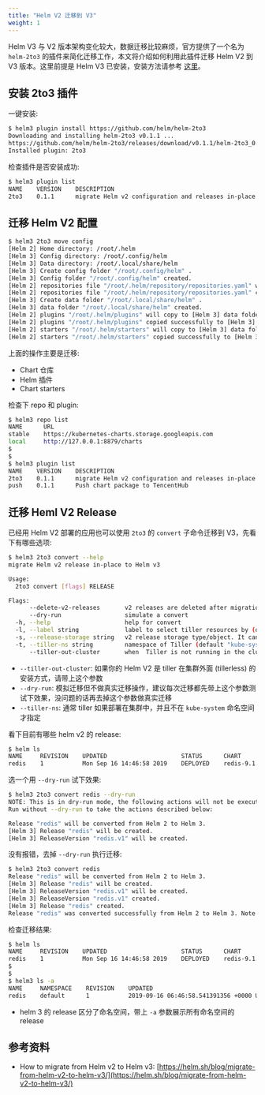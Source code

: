 ```yaml
---
title: "Helm V2 迁移到 V3"
weight: 1
---
```


Helm V3 与 V2 版本架构变化较大，数据迁移比较麻烦，官方提供了一个名为 `helm-2to3` 的插件来简化迁移工作，本文将介绍如何利用此插件迁移 Helm V2 到 V3 版本。这里前提是 Helm V3 已安装，安装方法请参考 [这里](../install-helm/)。

## 安装 2to3 插件

一键安装:

```bash
$ helm3 plugin install https://github.com/helm/helm-2to3
Downloading and installing helm-2to3 v0.1.1 ...
https://github.com/helm/helm-2to3/releases/download/v0.1.1/helm-2to3_0.1.1_linux_amd64.tar.gz
Installed plugin: 2to3
```

检查插件是否安装成功:

```bash
$ helm3 plugin list
NAME    VERSION    DESCRIPTION
2to3    0.1.1      migrate Helm v2 configuration and releases in-place to Helm v3
```

## 迁移 Helm V2 配置

```bash
$ helm3 2to3 move config
[Helm 2] Home directory: /root/.helm
[Helm 3] Config directory: /root/.config/helm
[Helm 3] Data directory: /root/.local/share/helm
[Helm 3] Create config folder "/root/.config/helm" .
[Helm 3] Config folder "/root/.config/helm" created.
[Helm 2] repositories file "/root/.helm/repository/repositories.yaml" will copy to [Helm 3] config folder "/root/.config/helm/repositories.yaml" .
[Helm 2] repositories file "/root/.helm/repository/repositories.yaml" copied successfully to [Helm 3] config folder "/root/.config/helm/repositories.yaml" .
[Helm 3] Create data folder "/root/.local/share/helm" .
[Helm 3] data folder "/root/.local/share/helm" created.
[Helm 2] plugins "/root/.helm/plugins" will copy to [Helm 3] data folder "/root/.local/share/helm/plugins" .
[Helm 2] plugins "/root/.helm/plugins" copied successfully to [Helm 3] data folder "/root/.local/share/helm/plugins" .
[Helm 2] starters "/root/.helm/starters" will copy to [Helm 3] data folder "/root/.local/share/helm/starters" .
[Helm 2] starters "/root/.helm/starters" copied successfully to [Helm 3] data folder "/root/.local/share/helm/starters" .
```

上面的操作主要是迁移:

* Chart 仓库
* Helm 插件
* Chart starters

检查下 repo 和 plugin:

```bash
$ helm3 repo list
NAME      URL
stable    https://kubernetes-charts.storage.googleapis.com
local     http://127.0.0.1:8879/charts
$
$
$ helm3 plugin list
NAME    VERSION    DESCRIPTION
2to3    0.1.1      migrate Helm v2 configuration and releases in-place to Helm v3
push    0.1.1      Push chart package to TencentHub
```

## 迁移 Heml V2 Release

已经用 Helm V2 部署的应用也可以使用 `2to3` 的 `convert` 子命令迁移到 V3，先看下有哪些选项:

```bash
$ helm3 2to3 convert --help
migrate Helm v2 release in-place to Helm v3

Usage:
  2to3 convert [flags] RELEASE

Flags:
      --delete-v2-releases       v2 releases are deleted after migration. By default, the v2 releases are retained
      --dry-run                  simulate a convert
  -h, --help                     help for convert
  -l, --label string             label to select tiller resources by (default "OWNER=TILLER")
  -s, --release-storage string   v2 release storage type/object. It can be 'secrets' or 'configmaps'. This is only used with the 'tiller-out-cluster' flag (default "secrets")
  -t, --tiller-ns string         namespace of Tiller (default "kube-system")
      --tiller-out-cluster       when  Tiller is not running in the cluster e.g. Tillerless
```

* `--tiller-out-cluster`: 如果你的 Helm V2 是 tiller 在集群外面 \(tillerless\) 的安装方式，请带上这个参数
* `--dry-run`: 模拟迁移但不做真实迁移操作，建议每次迁移都先带上这个参数测试下效果，没问题的话再去掉这个参数做真实迁移
* `--tiller-ns`: 通常 tiller 如果部署在集群中，并且不在 `kube-system` 命名空间才指定

看下目前有哪些 helm v2 的 release:

```bash
$ helm ls
NAME     REVISION    UPDATED                     STATUS      CHART          APP VERSION    NAMESPACE
redis    1           Mon Sep 16 14:46:58 2019    DEPLOYED    redis-9.1.3    5.0.5          default
```

选一个用 `--dry-run` 试下效果:

```bash
$ helm3 2to3 convert redis --dry-run
NOTE: This is in dry-run mode, the following actions will not be executed.
Run without --dry-run to take the actions described below:

Release "redis" will be converted from Helm 2 to Helm 3.
[Helm 3] Release "redis" will be created.
[Helm 3] ReleaseVersion "redis.v1" will be created.
```

没有报错，去掉 `--dry-run` 执行迁移:

```bash
$ helm3 2to3 convert redis
Release "redis" will be converted from Helm 2 to Helm 3.
[Helm 3] Release "redis" will be created.
[Helm 3] ReleaseVersion "redis.v1" will be created.
[Helm 3] ReleaseVersion "redis.v1" created.
[Helm 3] Release "redis" created.
Release "redis" was converted successfully from Helm 2 to Helm 3. Note: the v2 releases still remain and should be removed to avoid conflicts with the migrated v3 releases.
```

检查迁移结果:

```bash
$ helm ls
NAME     REVISION    UPDATED                     STATUS      CHART          APP VERSION    NAMESPACE
redis    1           Mon Sep 16 14:46:58 2019    DEPLOYED    redis-9.1.3    5.0.5          default
$
$
$ helm3 ls -a
NAME     NAMESPACE    REVISION    UPDATED                                    STATUS      CHART
redis    default      1           2019-09-16 06:46:58.541391356 +0000 UTC    deployed    redis-9.1.3
```

* helm 3 的 release 区分了命名空间，带上 `-a` 参数展示所有命名空间的 release

## 参考资料

* How to migrate from Helm v2 to Helm v3: [https://helm.sh/blog/migrate-from-helm-v2-to-helm-v3/](https://helm.sh/blog/migrate-from-helm-v2-to-helm-v3/)

